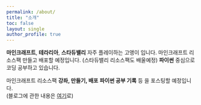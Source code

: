 ```yaml
---
permalink: /about/
title: "소개"
toc: false
layout: single
author_profile: true
---
```


**마인크래프트**, **테라리아**, **스타듀밸리** 자주 플레이하는 고앵이 입니다.
마인크래프트 리소스팩 만들고 배포할 예정입니다.
(스타듀밸리 리소스팩도 배울예정)
**파이썬** 중심으로 코딩 공부하고 있습니다.

마인크래프트 리소스팩 **강좌, 만들기, 배포**
**파이썬 공부 기록** 등 을 포스팅할 예정입니다.<br>
(블로그에 관한 내용은 [여기](https://ylwbook.github.io/blog/blogstart/)로)
